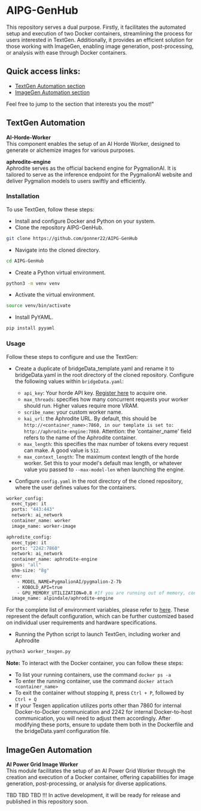# AIPG-GenHub

This repository serves a dual purpose. Firstly, it facilitates the automated setup and execution of two Docker containers, streamlining the process for users interested in TextGen. Additionally, it provides an efficient solution for those working with ImageGen, enabling image generation, post-processing, or analysis with ease through Docker containers.

## Quick access links:

- [TextGen Automation section](#textgen-automation)
- [ImageGen Automation section](#imagegen-automation)
  
Feel free to jump to the section that interests you the most!"

## TextGen Automation
**AI-Horde-Worker**  
This component enables the setup of an AI Horde Worker, designed to generate or alchemize images for various purposes.

**aphrodite-engine**  
Aphrodite serves as the official backend engine for PygmalionAI. It is tailored to serve as the inference endpoint for the PygmalionAI website and deliver Pygmalion models to users swiftly and efficiently.

### Installation
To use TextGen, follow these steps:

- Install and configure Docker and Python on your system.
- Clone the repository AIPG-GenHub.
```bash 
git clone https://github.com/gonner22/AIPG-GenHub
```
- Navigate into the cloned directory.
```bash
cd AIPG-GenHub
```
- Create a Python virtual environment.
```bash
python3 -m venv venv
```
- Activate the virtual environment.
```bash
source venv/bin/activate
```
- Install PyYAML.
```bash
pip install pyyaml
```

### Usage
Follow these steps to configure and use the TextGen:

- Create a duplicate of bridgeData_template.yaml and rename it to bridgeData.yaml in the root directory of the cloned repository. Configure the following values within `bridgeData.yaml`:

  - `api_key`: Your horde API key. [Register here](https://api.aipowergrid.io/register) to acquire one.
  - `max_threads`: specifies how many concurrent requests your worker should run. Higher values require more VRAM.
  - `scribe_name`: your custom worker name.
  - `kai_url`: the Aphrodite URL. By default, this should be `http://<container_name>:7860, in our template is set to: http://aphrodite-engine:7860`. Attention: the 'container_name' field refers to the name of the Aphrodite container.
  - `max_length`: this specifies the max number of tokens every request can make. A good value is `512`.
  - `max_context_length`: The maximum context length of the horde worker. Set this to your model's default max length, or whatever value you passed to `--max-model-len` when launching the engine.
  
- Configure `config.yaml` in the root directory of the cloned repository, where the user defines values for the containers.
```bash
worker_config:
  exec_type: it
  ports: "443:443"
  network: ai_network
  container_name: worker
  image_name: worker-image

aphrodite_config:
  exec_type: it
  ports: "2242:7860"
  network: ai_network
  container_name: aphrodite-engine
  gpus: "all"
  shm-size: "8g"
  env:
    - MODEL_NAME=PygmalionAI/pygmalion-2-7b
    - KOBOLD_API=true
    - GPU_MEMORY_UTILIZATION=0.8 #If you are running out of memory, consider decreasing this value
  image_name: alpindale/aphrodite-engine
```
For the complete list of environment variables, please refer to [here](/docker/.env). These represent the default configuration, which can be further customized based on individual user requirements and hardware specifications.

- Running the Python script to launch TextGen, including worker and Aphrodite
```bash
python3 worker_texgen.py
```

**Note:** To interact with the Docker container, you can follow these steps:
- To list your running containers, use the command `docker ps -a`
- To enter the running container, use the command `docker attach <container_name>`
- To exit the container without stopping it, press `Ctrl + P`, followed by `Ctrl + Q`
- If your Texgen application utilizes ports other than 7860 for internal Docker-to-Docker communication and 2242 for internal Docker-to-host communication, you will need to adjust them accordingly. After modifying these ports, ensure to update them both in the Dockerfile and the bridgeData.yaml configuration file.

## ImageGen Automation
**AI Power Grid Image Worker**  
This module facilitates the setup of an AI Power Grid Worker through the creation and execution of a Docker container, offering capabilities for image generation, post-processing, or analysis for diverse applications.

TBD TBD TBD !!! In active development, it will be ready for release and published in this repository soon.
